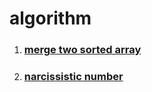 # algorithm

1. ### [merge two sorted array](./src/MergeTwoSortedArray.c)
2. ### [narcissistic number](./src/narcissisticNumber.c)
